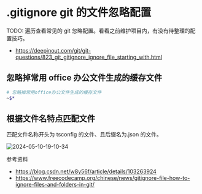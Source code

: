 # .gitignore git 的文件忽略配置

TODO: 遍历查看常见的 git 忽略配置。看看之前维护项目内，有没有待整理的配置技巧。

- https://deepinout.com/git/git-questions/823_git_gitignore_ignore_file_starting_with.html

## 忽略掉常用 office 办公文件生成的缓存文件

```bash
# 忽略掉常用office办公文件生成的缓存文件
~$*
```

## 根据文件名特点匹配文件

匹配文件名称开头为 tsconfig 的文件、且后缀名为.json 的文件。

![2024-05-10-19-10-34](https://cdn.jsdelivr.net/gh/ruan-cat/img-store/img/2024-05-10-19-10-34.png)

参考资料

- https://blog.csdn.net/w8y56f/article/details/103263924
- https://www.freecodecamp.org/chinese/news/gitignore-file-how-to-ignore-files-and-folders-in-git/

